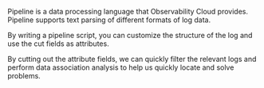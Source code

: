 Pipeline is a data processing language that Observability Cloud provides. Pipeline supports text parsing of different formats of log data.

By writing a pipeline script, you can customize the structure of the log and use the cut fields as attributes.

By cutting out the attribute fields, we can quickly filter the relevant logs and perform data association analysis to help us quickly locate and solve problems.
